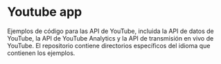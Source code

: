 Youtube app
===========

Ejemplos de código para las API de YouTube, incluida la API de datos de YouTube, la API de YouTube Analytics y la API de transmisión en vivo de YouTube. El repositorio contiene directorios específicos del idioma que contienen los ejemplos.




